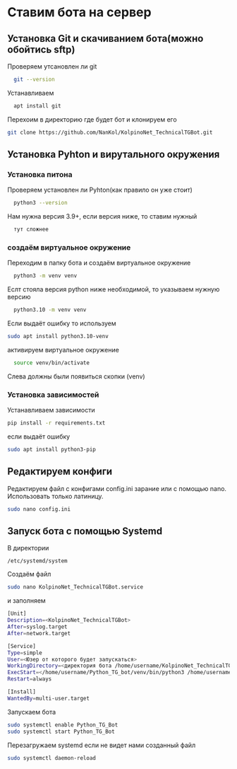 
# Ставим бота на сервер
## Установка Git и скачиванием бота(можно обойтись sftp)

Проверяем утсановлен ли git

```bash
  git --version
```

Устанавливаем

```bash
  apt install git
```

Перехоим в директорию где будет бот и клонируем его

```bash
git clone https://github.com/NanKol/KolpinoNet_TechnicalTGBot.git
```

## Установка Pyhton и вирутального окружения

### Установка питона
Проверяем установлен ли Pyhton(как правило он уже стоит)

```bash
  python3 --version
```

Нам нужна версия 3.9+, если версия ниже, то ставим нужный

```bash
  тут сложнее
```

### создаём виртуальное окружение
Переходим в папку бота и создаём виртуальное окружение 
```bash
  python3 -m venv venv
```

Еслт стояла версия python ниже необходимой, то указываем нужную версию
```bash
  python3.10 -m venv venv
```
Если выдаёт ошибку то используем 
```bash
sudo apt install python3.10-venv
```

активируем виртуальное окружение
```bash
  source venv/bin/activate
```
Слева должны были появиться скопки (venv)

### Установка зависимостей
Устанавливаем зависимости
```bash
pip install -r requirements.txt
```

если выдаёт ошибку
```bash
sudo apt install python3-pip
```

## Редактируем конфиги
Редактируем файл с конфигами config.ini зарание или с помощью nano. 
Использовать только латиницу.
```bash
sudo nano config.ini
```

## Запуск бота с помощью Systemd

В директории 
```
/etc/systemd/system
```
Создаём файл
```bash
sudo nano KolpinoNet_TechnicalTGBot.service
```
и заполняем 
```bash
[Unit]
Description=<KolpinoNet_TechnicalTGBot>
After=syslog.target
After=network.target

[Service]
Type=simple
User=<Юзер от которого будет запускаться>
WorkingDirectory=<директория бота /home/username/KolpinoNet_TechnicalTGBot>
ExecStart=</home/username/Python_TG_bot/venv/bin/python3 /home/username/KolpinoNet_TechnicalTGBot/main.py
Restart=always

[Install]
WantedBy=multi-user.target
```
Запускаем бота
```bash
sudo systemctl enable Python_TG_Bot
sudo systemctl start Python_TG_Bot
```

Перезагружаем systemd если не видет нами созданный файл
```bash
sudo systemctl daemon-reload
```
